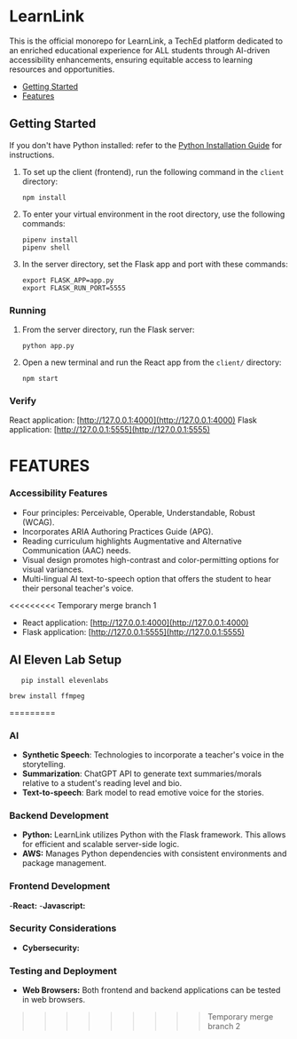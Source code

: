 
# LearnLink

This is the official monorepo for LearnLink, a TechEd platform dedicated to an enriched educational experience for ALL students through AI-driven accessibility enhancements, ensuring equitable access to learning resources and opportunities. 

- [Getting Started](#getting-started)
- [Features](#features)

## Getting Started

If you don't have Python installed: refer to the [Python Installation Guide](https://github.com/learn-co-curriculum/flatiron-python-flask-curriculum) for instructions.

1. To set up the client (frontend), run the following command in the `client` directory:

   ```
   npm install
   ```

2. To enter your virtual environment in the root directory, use the following commands:

   ```
   pipenv install
   pipenv shell
   ```

3. In the server directory, set the Flask app and port with these commands:

   ```
   export FLASK_APP=app.py
   export FLASK_RUN_PORT=5555
   ```

### Running 

1. From the server directory, run the Flask server:

   ```
   python app.py
   ```

2. Open a new terminal and run the React app from the `client/` directory:

   ```
   npm start
   ```
### Verify 
React application: [http://127.0.0.1:4000](http://127.0.0.1:4000)
Flask application: [http://127.0.0.1:5555](http://127.0.0.1:5555)
#####

# FEATURES

### Accessibility Features
- Four principles: Perceivable, Operable, Understandable, Robust (WCAG).
- Incorporates ARIA Authoring Practices Guide (APG).
- Reading curriculum highlights Augmentative and Alternative Communication (AAC) needs.
- Visual design promotes high-contrast and color-permitting options for visual variances.
- Multi-lingual AI text-to-speech option that offers the student to hear their personal teacher's voice. 

<<<<<<<<< Temporary merge branch 1
- React application: [http://127.0.0.1:4000](http://127.0.0.1:4000)
- Flask application: [http://127.0.0.1:5555](http://127.0.0.1:5555)


## AI Eleven Lab Setup
```
   pip install elevenlabs
   ```

   ```
   brew install ffmpeg
   ```
=========

### AI
- **Synthetic Speech**: Technologies to incorporate a teacher's voice in the storytelling. 
- **Summarization**: ChatGPT API to generate text summaries/morals relative to a student's reading level and bio.
- **Text-to-speech**: Bark model to read emotive voice for the stories. 

### Backend Development

- **Python:** LearnLink utilizes Python with the Flask framework. This allows for efficient and scalable server-side logic.
- **AWS:** Manages Python dependencies with consistent environments and package management.

### Frontend Development

-**React:**
-**Javascript:**

### Security Considerations

- **Cybersecurity:**

### Testing and Deployment

- **Web Browsers:** Both frontend and backend applications can be tested in web browsers.
>>>>>>>>> Temporary merge branch 2
